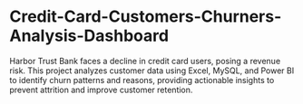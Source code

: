 # Credit-Card-Customers-Churners-Analysis-Dashboard
Harbor Trust Bank faces a decline in credit card users, posing a revenue risk. This project analyzes customer data using Excel, MySQL, and Power BI to identify churn patterns and reasons, providing actionable insights to prevent attrition and improve customer retention.
